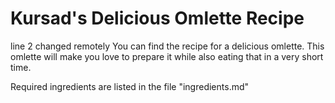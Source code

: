 # Kursad's Delicious Omlette Recipe
line 2 changed remotely
You can find the recipe for a delicious omlette. This omlette will make you love to prepare it while also eating that in a very short time.

Required ingredients are listed in the file "ingredients.md"


